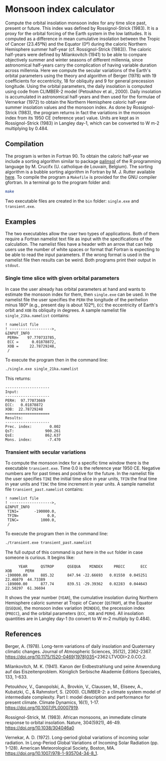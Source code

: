 # Monsoon index calculator

Compute the orbital insolation monsoon index for any time slice past, present or future. This index was defined by Rossignol-Strick (1983). It is a proxy for the orbital forcing of the Earth system in the low latitudes. It is computed as a difference in mean cumulative insolation between the Tropic of Cancer (23.45ºN) and the Equator (0º) during the caloric Northern Hemisphere summer half-year (cf. Rossignol-Strick (1983)). The caloric half-years were defined by Milankovitch (1941) to be able to compare objectively summer and winter seasons of different millennia, since astronomical half-years carry the complication of having variable duration across millennia. Here we compute the secular variations of the Earth's orbital parameters using the theory and algorithm of Berger (1978) with 19 coefficients for eccentricity, 18 for obliquity and 9 for general precession longitude. Using the orbital parameters, the daily insolation is computed using code from CLIMBER-2 model (Petoukhov et al., 2000). Daily insolation is accumulated in astronomical half-years and then used for the formulae of Vernerkar (1972) to obtain the Northern Hemisphere caloric half-year summer insolation values and the monsoon index. As done by Rossignol-Strick (1983), the program returns in fact the variations in the monsoon index from its 1950 CE (reference year) value. Units are kept as in Rossignol-Strick (1983) in Langley day-1, which can be converted to W m-2 multiplying by 0.484.

## Compilation

The program is writen in Fortran 90. To obtain the caloric half-year we include a sorting algorithm similar to package [palinsol](https://cran.r-project.org/web/packages/palinsol/) of the R programming language by  M. Crucifx (U. catholique de Louvain, Belgium). The sorting algorithm is a bubble sorting algorithm in Fortran by M. J. Rutter available [here](https://www.mjr19.org.uk/IT/sorts/). To compile the program a `Makefile` is provided for the GNU compiler gfortran. In a terminal go to the program folder and:

```bash
make
```

Two executable files are created in the `bin` folder: `single.exe` and `transient.exe`.

## Examples

The two executables allow the user two types of applications. Both of them require a Fortran namelist text file as input with the specifications of the calculation. The namelist files have a header with an arrow that can help users use the number of white spaces or format that Fortran is expecting to be able to read the input parameters. If the wrong format is used in the namelist file then results can be weird. Both programs print their output in `stdout`.

### Single time slice with given orbital parameters

In case the user already has orbital parameters at hand and wants to estimate the monsoon index for them, then `single.exe` can be used. In the namelist file the user specifies the `PERH` the longitude of the perihelion minus 180º (e.g., present day is about 102º), `ECC` the eccentricity of Earth's orbit and `XOB` its obliquity in degrees. A sample namelist file `single_21ka.namelist` contains:

```
! namelist file
! ------------------->,
&INPUT_INFO
 PERH=    97.770733785,
 ECC =      0.01878872,
 XOB =     22.78729248,
 /
```

To execute the program then in the command line:

```bash
./single.exe single_21ka.namelist
```

This returns:

```
--------------------
Input:
--------------------
PERH:  97.77073669
ECC:   0.01878872
XOB:  22.78729248
====================
Results:
--------------------
Prec. index:        0.002
QsT:              900.261
QsE:              862.637
Mons. index:       -7.470
```

### Transient with secular variations

To compute the monsoon index for a specific time window there is the executable `transient.exe`. Time 0.0 is the reference year 1950 CE. Negative numbers are for past times and positive for the future. In the namelist file the user specifies `TINI` the initial time slice in year units, `TFIN` the final time in year units and `TINC` the time increment in year units. A sample namelist file `transient_past.namelist` contains:

```
! namelist file
! ------------------->,
&INPUT_INFO
 TINI=       -190000.0,
 TFIN=             0.0,
 TINC=          1000.0,
 /
```

To execute the program then in the command line:

```bash
./transient.exe transient_past.namelist
```

The full output of this command is put here in the `out` folder in case someone is curious. It begins like:

```
      YEAR      QSTROP      QSEQUA    MINDEX     PRECC       ECC       XOB      PERH
-190000.00      885.32      847.94 -22.66693   0.01550  0.045251  22.46879  44.73389
-189000.00      877.74      839.51 -29.39362   0.02283  0.044643  22.50297  61.36694
```

It shows the year number (`YEAR`), the cumulative insolation during Northern Hemisphere caloric summer at Tropic of Cancer (`QSTROP`), at the Equator (`QSEQUA`), the monsoon index variation (`MINDEX`), the precession index (`PRECC`), and the orbital parameters (`ECC`, `XOB` and `PERH`). All insolation quantities are in Langley day-1 (to convert to W m-2 multiply by 0.484).

## References

Berger, A. (1978). Long-term variations of daily insolation and Quaternary climatic changes. Journal of Atmospheric Sciences, 35(12), 2362-2367. https://doi.org/10.1175/1520-0469(1978)035<2362:LTVODI>2.0.CO;2.

Milankovitch, M. K. (1941). Kanon der Erdbestrahlung und seine Anwendung auf das Eiszeitenproblem. Königlich Serbische Akademie Éditions Speciales, 133, 1-633.

Petoukhov, V., Ganopolski, A., Brovkin, V., Claussen, M., Eliseev, A., Kubatzki, C., & Rahmstorf, S. (2000). CLIMBER-2: a climate system model of intermediate complexity. Part I: model description and performance for present climate. Climate Dynamics, 16(1), 1-17. https://doi.org/10.1007/PL00007919.

Rossignol-Strick, M. (1983). African monsoons, an immediate climate response to orbital insolation. Nature, 304(5921), 46-49. https://doi.org/10.1038/304046a0

Vernekar, A. D. (1972). Long-period global variations of incoming solar radiation. In Long-Period Global Variations of Incoming Solar Radiation (pp. 1-128). American Meteorological Society, Boston, MA.  https://doi.org/10.1007/978-1-935704-34-8_1.
